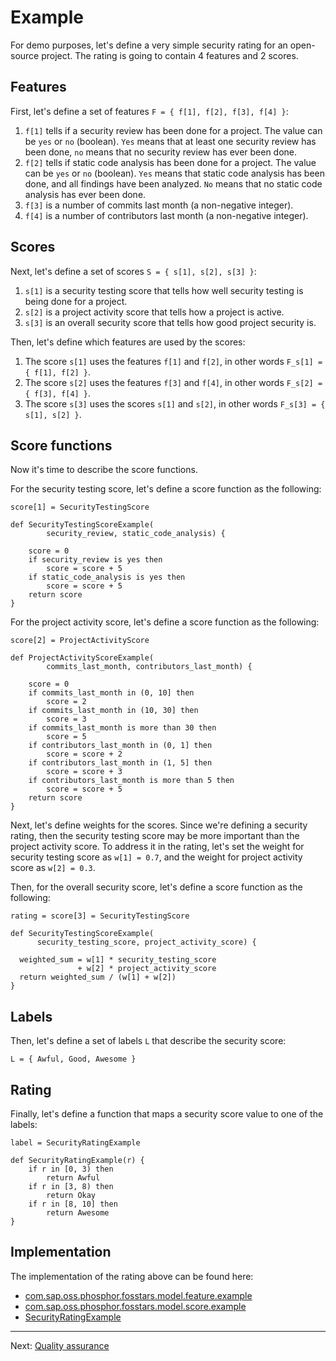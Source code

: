 # Example

For demo purposes, let's define a very simple security rating for an open-source project.
The rating is going to contain 4 features and 2 scores.

## Features

First, let's define a set of features `F = { f[1], f[2], f[3], f[4] }`:

1.  `f[1]` tells if a security review has been done for a project. The value can be `yes` or `no` (boolean).
    `Yes` means that at least one security review has been done, `no` means that no security review has ever been done.
1.  `f[2]` tells if static code analysis has been done for a project. The value can be `yes` or `no` (boolean).
     `Yes` means that static code analysis has been done, and all findings have been analyzed.
     `No` means that no static code analysis has ever been done.
1.  `f[3]` is a number of commits last month (a non-negative integer).
1.  `f[4]` is a number of contributors last month (a non-negative integer).

## Scores

Next, let's define a set of scores `S = { s[1], s[2], s[3] }`:

1.  `s[1]` is a security testing score that tells how well security testing is being done for a project.
1.  `s[2]` is a project activity score that tells how a project is active.
1.  `s[3]` is an overall security score that tells how good project security is.

Then, let's define which features are used by the scores:

1.  The score `s[1]` uses the features `f[1]` and `f[2]`, in other words `F_s[1] = { f[1], f[2] }`.
1.  The score `s[2]` uses the features `f[3]` and `f[4]`, in other words `F_s[2] = { f[3], f[4] }`.
1.  The score `s[3]` uses the scores `s[1]` and `s[2]`, in other words `F_s[3] = { s[1], s[2] }`.

## Score functions

Now it's time to describe the score functions.

For the security testing score, let's define a score function as the following:

```
score[1] = SecurityTestingScore

def SecurityTestingScoreExample(
        security_review, static_code_analysis) {

    score = 0
    if security_review is yes then
        score = score + 5
    if static_code_analysis is yes then
        score = score + 5
    return score
}
```

For the project activity score, let's define a score function as the following:

```
score[2] = ProjectActivityScore

def ProjectActivityScoreExample(
        commits_last_month, contributors_last_month) {

    score = 0
    if commits_last_month in (0, 10] then
        score = 2
    if commits_last_month in (10, 30] then
        score = 3
    if commits_last_month is more than 30 then
        score = 5
    if contributors_last_month in (0, 1] then
        score = score + 2
    if contributors_last_month in (1, 5] then
        score = score + 3
    if contributors_last_month is more than 5 then
        score = score + 5
    return score
}
```

Next, let's define weights for the scores. Since we're defining a security rating,
then the security testing score may be more important than the project activity score.
To address it in the rating, let's set the weight for security testing score as `w[1] = 0.7`,
and the weight for project activity score as `w[2] = 0.3`.

Then, for the overall security score, let's define a score function as the following:

```
rating = score[3] = SecurityTestingScore

def SecurityTestingScoreExample(
      security_testing_score, project_activity_score) {

  weighted_sum = w[1] * security_testing_score
               + w[2] * project_activity_score
  return weighted_sum / (w[1] + w[2])
}
```

## Labels

Then, let's define a set of labels `L` that describe the security score:

```
L = { Awful, Good, Awesome }
```

## Rating

Finally, let's define a function that maps a security score value to one of the labels:

```
label = SecurityRatingExample

def SecurityRatingExample(r) {
    if r in [0, 3) then
        return Awful
    if r in [3, 8) then
        return Okay
    if r in [8, 10] then
        return Awesome
}
```

## Implementation

The implementation of the rating above can be found here:

*  [com.sap.oss.phosphor.fosstars.model.feature.example](https://github.com/SAP/fosstars-rating-core/tree/master/src/main/java/com/sap/oss/phosphor/fosstars/model/feature/example)
*  [com.sap.oss.phosphor.fosstars.model.score.example](https://github.com/SAP/fosstars-rating-core/tree/master/src/main/java/com/sap/oss/phosphor/fosstars/model/score/example)
*  [SecurityRatingExample](https://github.com/SAP/fosstars-rating-core/blob/master/src/main/java/com/sap/oss/phosphor/fosstars/model/rating/example/SecurityRatingExample.java)

---

Next: [Quality assurance](qa.md)
